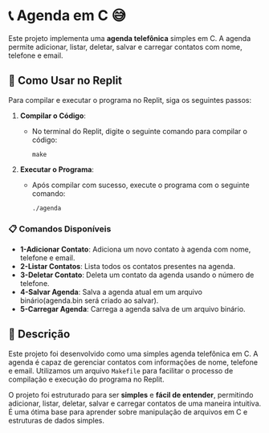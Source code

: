 # 📞 Agenda em C 😅

Este projeto implementa uma **agenda telefônica** simples em C. A agenda permite adicionar, listar, deletar, salvar e carregar contatos com nome, telefone e email.

## 🚀 Como Usar no Replit

Para compilar e executar o programa no Replit, siga os seguintes passos:

1. **Compilar o Código**:
   - No terminal do Replit, digite o seguinte comando para compilar o código:
     ```
     make
     ```

2. **Executar o Programa**:
   - Após compilar com sucesso, execute o programa com o seguinte comando:
     ```
     ./agenda
     ```

### 📋 Comandos Disponíveis

- **1-Adicionar Contato**: Adiciona um novo contato à agenda com nome, telefone e email.
- **2-Listar Contatos**: Lista todos os contatos presentes na agenda.
- **3-Deletar Contato**: Deleta um contato da agenda usando o número de telefone.
- **4-Salvar Agenda**: Salva a agenda atual em um arquivo binário(agenda.bin será criado ao salvar).
- **5-Carregar Agenda**: Carrega a agenda salva de um arquivo binário.

## 📝 Descrição

Este projeto foi desenvolvido como uma simples agenda telefônica em C. A agenda é capaz de gerenciar contatos com informações de nome, telefone e email. Utilizamos um arquivo `Makefile` para facilitar o processo de compilação e execução do programa no Replit.

O projeto foi estruturado para ser **simples** e **fácil de entender**, permitindo adicionar, listar, deletar, salvar e carregar contatos de uma maneira intuitiva. É uma ótima base para aprender sobre manipulação de arquivos em C e estruturas de dados simples.

